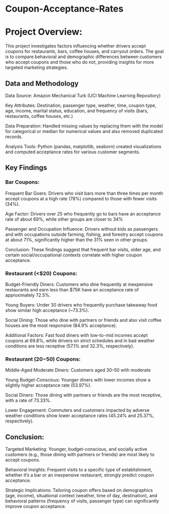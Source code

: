 # Coupon-Acceptance-Rates

# **Project Overview:**
This project investigates factors influencing whether drivers accept coupons for restaurants, bars, coffee houses, and carryout orders. The goal is to compare behavioral and demographic differences between customers who accept coupons and those who do not, providing insights for more targeted marketing strategies.

## **Data and Methodology**
Data Source: Amazon Mechanical Turk (UCI Machine Learning Repository)

Key Attributes: Destination, passenger type, weather, time, coupon type, age, income, marital status, education, and frequency of visits (bars, restaurants, coffee houses, etc.)

Data Preparation: Handled missing values by replacing them with the model for categorical or median for numerical values and also removed duplicated records.

Analysis Tools: Python (pandas, matplotlib, seaborn) created visualizations and computed acceptance rates for various customer segments.

## **Key Findings**
### **Bar Coupons:**
Frequent Bar Goers: Drivers who visit bars more than three times per month accept coupons at a high rate (78%) compared to those with fewer visits (34%).

Age Factor: Drivers over 25 who frequently go to bars have an acceptance rate of about 69%, while other groups are closer to 34%

Passenger and Occupation Influence: Drivers without kids as passengers and with occupations outside farming, fishing, and forestry accept coupons at about 71%, significantly higher than the 31% seen in other groups.

Conclusion: These findings suggest that frequent bar visits, older age, and certain social/occupational contexts correlate with higher coupon acceptance.



### **Restaurant (<$20) Coupons:**
Budget-Friendly Diners: Customers who dine frequently at inexpensive restaurants and earn less than $75K have an acceptance rate of approximately 72.5%.

Young Buyers: Under 30 drivers who frequently purchase takeaway food show similar high acceptance (~73.3%).

Social Dining: Those who dine with partners or friends and also visit coffee houses are the most responsive (84.9% acceptance).

Additional Factors: Fast food diners with low-to-mid incomes accept coupons at 69.8%, while drivers on strict schedules and in bad weather conditions are less receptive (57.1% and 32.3%, respectively).



### **Restaurant ($20-$50) Coupons:**
Middle-Aged Moderate Diners: Customers aged 30–50 with moderate

Young Budget-Conscious: Younger diners with lower incomes show a slightly higher acceptance rate (53.97%).

Social Diners: Those dining with partners or friends are the most receptive, with a rate of 73.33%.

Lower Engagement: Commuters and customers impacted by adverse weather conditions show lower acceptance rates (45.24% and 25.37%, respectively).

## **Conclusion:**
Targeted Marketing: Younger, budget-conscious, and socially active customers (e.g., those dining with partners or friends) are most likely to accept coupons.

Behavioral Insights: Frequent visits to a specific type of establishment, whether it’s a bar or an inexpensive restaurant, strongly predict coupon acceptance.

Strategic Implications: Tailoring coupon offers based on demographics (age, income), situational context (weather, time of day, destination), and behavioral patterns (frequency of visits, passenger type) can significantly improve coupon acceptance.


